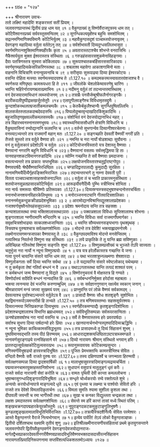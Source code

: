 +++
title = "१२७"

+++
श्रीनारायण उवाच-  
ततो लक्ष्मि! महादेवि! शङ्करस्तां सतीं प्रियाम् ।  
जलावरणप्रान्तस्थं द्वितीयं प्राह धाम यत् ॥१ ॥
वैकुण्ठाख्यं तु विष्णोर्वैराजपुत्रस्य धाम तत् ।  
कोटिवैश्वानरप्रख्यं सर्ववस्तुसमन्वितम् ॥२ ॥
सुगन्धिकल्पवृक्षैश्च बहुभिः समशोभितम् ।  
सद्रत्नमणिमाणिक्यविमानैः कोटिभिर्युतम् ॥३ ॥
महावैकुण्ठसदृशं पञ्चाब्जयोजनावृतम् ।  
देवगङ्गा महादिव्या वर्तुला वर्ततेऽनु तत् ॥४ ॥
सर्वशोभावती दिव्यदुग्धसलिलभासुरा ।  
स्वर्णमणिरत्नशुक्तिमाणिक्यहीरकैः कृता ॥५ ॥
अवतारास्तटाश्चैव शोभन्ते वनराजिभिः ।  
नैकैश्वर्ययुता मुक्ता ईश्वरास्तत्र संस्थिताः ॥६ ॥
गरुडहंससारसशुकमेनाविहङ्गमाः ।  
दैवाः पतत्रिणस्तत्र सुस्वरा कोकिलादयः ॥७ ॥
सुरूपाश्चातकबर्हिसारससारिकादयः ।  
स्वर्णमृगमहादिव्यकेसरिकरिणस्तथा ॥८ ॥
शबलाश्व महावेगा आकाशगामिनो मताः ।  
वाहनानि विचित्राणि वनान्युपवनाचि च ॥९ ॥
सरीसृपाः सुरूपाढ्या दिव्या ईश्वरकोटयः ।  
वसन्ति रोहिता मत्स्याः स्वर्णमत्स्यादयश्च ते ॥1.127.१० ॥
कमठमकरमत्स्यावतारवंशजाश्च वै ।  
स्वर्णरूपा मणिपृष्ठाः कामरूपधरा हि ते ॥११ ॥
जीवलोके चेशलोकेष्वावरणेषु चारिणः ।  
भवन्ति श्रहिरेर्नारायणबलात्प्रमाभिनः ॥१ २॥
नदीमनु वर्तुलं तां तदभ्यन्तरमास्थितम् ।  
वनं देवजयारामाभिधानं त्वब्जयोजनम् ॥१ २॥
तत्राम्रैः पनसैर्जम्बूश्रीफलैर्नागरङ्गकैः ।  
बदरीकदलीपुष्पीद्राक्षखर्जूरसेतुरैः ॥१४॥
एलापूगीलवङ्गैश्च विविधामृतसद्द्रुमैः ।  
कुन्दाशोकस्थलपद्मजातीकमलचम्पकैः ॥१५ ॥
केतकैर्बकुलैश्चान्यैः सुगन्धिपुष्पिवल्लिभिः ।  
शालसर्जतरुतालकदम्बदेवदारुभिः ॥१६॥
पिप्पलोदुम्बरवृन्दाखदिरकिंशुकादिभिः ।  
बहुजातितृणवृक्षवल्लीकमलसस्यकैः ॥१७॥
संशोभितं वनं देवजयोद्यानाभिधं महत् ।  
तत्र विहारभवनस्नानरमणभूमयः ॥१८॥
स्वास्थ्यनिवाससौधानि क्षेत्राणि विविधानि च ।  
वैकुष्ठवासिनां रम्योद्यानानि फलवन्ति च ॥१९॥
वर्तन्ते सुभगान्येव दिव्यानीश्वरचेतनाः ।  
वनस्याऽभ्यन्तरे तत्र राजमार्गो महान् मतः ॥1.127.२० ॥
सङ्गच्छति देववतीं वैष्णवीं नगरीं प्रति ।  
तैजसे सुस्तरे तत्र वर्तुले वैष्णवा हरेः ॥२१ ॥
नमन्ति च नरा नार्यो षोडशाब्दाः सुयौवनाः ।  
वनं तु वर्तुलाकारं प्रदेशोऽपि च वर्तुलः ॥२२॥
कोटियोजनविस्तारो यत्र देशास्तु वैष्णवाः ।  
वैष्णवानां नगराणि बहूनि विविधानि च ॥२३॥
वैष्णवानां वसतयः सर्वस्मृद्धिमया हि ताः ।  
यानवाहनशकटविमानगरुडादिभिः ॥२४॥
व्योम्नि गच्छन्ति ते सर्वे वैष्णवाः प्रमदाजनाः ।  
वसत्यभ्यन्तरे तत्र प्राकारः सप्तभूमिकः ॥२५॥
लक्षयोजनविस्तारश्चतुर्द्वाराष्टगोपुरः ।  
वैष्णवपार्षदैः श्रेष्ठैर्वैष्णवाभिरधिष्ठितः ॥२६॥
चण्डादिद्वारपालाद्यैः कुमुदाद्यैः सुरक्षितः ।  
नानामणिमयैर्दिव्यैर्गृहपङ्क्तिभिराजितः ॥२७॥
तदभ्यन्तरभागे तु नाम्ना देववती पुरी ।  
वितता पञ्चपञ्चाशत्साहस्रयोजनाऽभितः ॥२८॥
वर्तुला तं च भवति प्राकारमनुसंस्थिता ।  
शतयोजनसून्नतप्रासादकोटिभिर्वृता ॥२९॥
आरूढयौवनैर्दिव्यैः पुम्भिः स्त्रीभिश्च शोभिता ।  
नरा नार्यः समरूपाः श्रीविष्णोः प्रतिरूपकाः ॥1.127.३०॥
दिव्यस्रग्वस्त्रसद्भूषाश्चन्दनोत्तरचर्चिताः ।  
स्नानभोजनशयनविहारकेलिभूमयः ॥३ १ ॥
मनोरञ्जननाट्यानि गीतवादित्रशालिकाः ।  
स्नाननर्मसुकन्दुकक्रीडाप्रदेशभूमिकाः ॥३ २ ॥
आरामोद्यानविश्रान्तिद्यूतशालाप्रदेशकाः ।  
गजाश्वगोवृषवैनतेयहंससुपञ्जराः ॥३३ ॥
प्रदेशाः श्रमनोदाय सन्ति तत्र सहस्रशः ।  
कन्याशालास्तथा रम्या भक्तिशालास्तथाऽपराः ॥३४ ॥
पक्वान्नशाला विविधाः सुप्तिशालाश्च शोभनाः ।  
शृङ्गारशाला ग्मणीरामाणि मन्दिराणि च ॥३५ ॥
भवन्ति विविधाः सर्वा राजमार्गोपमार्गका ।  
सवृक्षचित्रशोभाढ्याः सत्कलशध्वजान्विताः ॥३६ ॥
भवन्ति सौम्यभवनसङ्घभागाः पृथक्पृथक् ।  
स्त्रियश्च पुरुषाश्चात्र सर्वलक्षणशोभिताः ॥३७ ॥
मोदन्ते तत्र देवेशि! भक्त्याह्लादमनोरमैः ।  
लक्ष्मोनारायणमन्त्रजापका वैष्णवास्तु ते ॥३८ ॥
वैकुण्ठपदमाविश्य मोदन्ते मनसेप्सितम् ।  
गत्वास्मिन्न निवर्तन्ते विष्णुना सह संस्थिताः ॥३९ ॥
लये प्राकृतिके ते तु यान्ति ब्रह्म सविष्णुकाः ।  
अविच्छिन्ना गतिस्तेषां विष्णुना सङ्गतिः शुभा ॥1.127.४० ॥
विष्णुसमप्रसौख्यं च भुञ्जते तेऽपि सात्त्वताः ।  
चतुर्भुजा नरा नार्यो न न्यूना विष्णुपद्मयोः ॥४ १ ॥
यत्र यत्र हरेर्लोकास्तत्र गच्छन्ति ये जनाः ।  
गत्वा पुनर्न चायान्ति संसारे यान्ति धाम तत् ॥४२ ॥
यथा भरतशत्रुघ्नलक्ष्मणाः शेषशारदाः ।  
विष्णुलोकगताः सर्वे दिव्या भवन्ति सर्वथा ॥४ ३ ॥
ते यद्यायान्ति संसारे स्वेष्टलोकाद् यथेच्छया ।  
न तु कर्मकृता तेषां गतिर्वा बन्धनं न वै ॥४४॥
यथाऽऽगतास्तथा यान्ति तत्पदं शाश्वतं परम् ।  
न कर्मबन्धनं जन्म वैष्णवानां तु विद्यते ॥४५ ॥
विष्णोरनुचरत्वं वै मोक्षस्तत्र हि गण्यते ।  
विष्णोर्दास्यं सदैवेति बन्धनं नान्यदस्ति हि ॥४६ ॥
सर्वबन्धननिर्मुक्ता हरेर्दासा महाबलाः ।  
भक्त्या त्वनन्यया देवं भजन्ति करुणाम्बुधिम् ॥४७ ॥
सः सर्वज्ञानगुणवान् रक्षत्येव स्वकान् जनान् ।  
श्रीमन्नारायणं मन्त्रं जप्त्वा सुखमयं परम् ॥४८ ॥
प्राप्नुवन्ति परं लोकं वैष्णवं सर्वकामदम् ।  
देववत्याश्च पुर्याश्चाऽभ्यन्तरे वर्तुलेऽत्र वै ॥४९ ॥
प्रासादौ वैष्णवः सौधः शतशृङ्गैः सुशोभितः ।  
महद्विमानरूपोऽयमन्तरीक्षे हि लभ्यते ॥1.127.५० ॥
तत्र मणिमयस्तम्भाः सहस्रसूर्यरश्मयः ।  
दिव्यरत्नमया भित्तिप्रकाण्डा दिव्यभूमयः ॥५१॥
स्वर्णहीरकमण्याद्यैः कृतशृङ्गादिशोभिताः ।  
प्रदेशाश्चन्द्रशालाश्च विभान्ति ब्रह्मधामवत् ॥५२॥
सर्वविभूतिसम्पन्नाः सर्वरूपरसान्विताः ।  
ऊनषोडशवर्षाश्च नरा नार्या वसन्ति च ॥५३॥
सर्वे ते वैष्णवास्तस्य हरेः प्रवरपार्षदाः ।  
सर्वाश्च सुभगा दिव्या पार्षदान्यो हरेः प्रियाः ॥५४॥
खानपानार्चनभोग्यस्पृश्यादिदिव्यऋद्धिभिः ।  
न न्यूना भूमिका काचित्कामसंसिद्धभूतयः ॥५५॥
तत्र प्रासादमध्ये तु दिव्यं सिंहासनं शुभम् ।  
पुष्पविमानवद्भाति तस्य पीठं हिरण्मयम् ॥५६॥
आधाराद्यशक्त्यधिष्ठिताऽष्टपत्राब्जमण्डले ।  
नानावर्णसुरङ्गाढ्ये रत्नसिंहसाने वरे ॥५७॥
दिव्यो नारायणः श्रीमान् संस्थितो भगवान् हरिः ।  
प्रातरुद्यत्सूर्यलक्षकोटितुल्यसरत्प्रभः ॥५८॥
रूपानुरूपावयवः कोटिकामप्रसुन्दरः ।  
मणिस्वर्णविभूषाढ्यो हारवस्त्रादिभूषितः ॥५९॥
पूजितः प्रेमभक्ताभिः कामस्त्रीभिश्च सेवितः ।  
वन्दितो वैष्णवैः सर्वैः राजते पुरुषः परः ॥1.127.६०॥
तस्य दक्षिणपार्श्वे च जगन्माता हिरण्मयी ।  
सर्वलक्षणसम्पन्ना दिव्या द्वादशवार्षिकी ॥६ १॥
मालाभूषासुवस्त्रादिमाङ्गल्यद्रव्यचर्चिता ।  
पद्मव्यजनचामरयुक्तहस्तानिशोभना ॥६२॥
सुधापानं वसुपात्रं मातुलुङ्गं धृतं करैः ।  
राजते सर्वदा नारायणी सेवां करोति च ॥६३॥
वामतः पृथिवी देवी कान्ता कमललोचना ।  
भूषाम्बरसुगन्धादिशृङ्गारादिविभूषिता ॥६४॥
सन्धृते चोर्ध्वकरयोः रम्ये रक्तोत्पले शुभे ।  
अन्ययोः करयोर्धान्यपात्रे माङ्गल्यदे धृते ॥६५॥
एवं पृथ्व्या च लक्ष्म्या च पार्श्वयोः सेवितो हरिः ।  
राजते तत्र देवेशो विमलादिकृतार्चनः ॥६६॥
विमला सुमतिः श्यामा सुशीला कुशला तथा ।  
दीपावली जयन्ती च रमा भागीरथी तथा ॥६७॥
सुखा च कनका विद्युल्लता चन्द्रकला तथा ।  
लक्षशः प्रमदास्तस्य सर्वलक्षणशोभिताः ॥६८॥
सेवन्ते स्म हरिं कान्तं तासां मध्ये स्थितं पतिम् ।  
शङ्खचक्रगदापद्महारकेयूरकौस्तुभैः ॥६९॥
नूपुराङ्गदकटकमुकुटाङ्गुलिभूषणैः।  
कुण्डलशृङ्खलामालाविभूतिभिर्विराजितः ॥1.127.७०॥
तत्रत्यैस्त्रिदशैर्नित्यैः सेवितः परमेश्वरः ।  
आस्ते वैकुण्ठनगरे वैराजे नित्यभोगवान् ॥७ १॥
इत्येव पार्वति! तेऽयं लोको वैकुण्ठसञ्ज्ञकः ।  
द्वितीयो दर्शितश्चाथ वक्ष्यामि तृतीयं शृणु ॥७२॥
इतिश्रीलक्ष्मीनारायणीयसंहितायां प्रथमे कृतयुगसन्ताने जलावरणोपरि द्वितीयवैकुण्ठवर्णने देवगङ्गादेवजयोद्यानराज-  
मार्गतद्वैभवप्राकारदेववतीनगरीवैष्णवप्रासादविभूतिवैष्णवभक्तदासदासीरत्नसिंहासन नारायणतत्प्रियादिनिरूपणनामा सप्तविंशत्यधिकशततमोऽध्यायः ॥१२७ ॥
    
